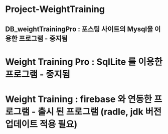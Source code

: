 # Project-WeightTraining

## DB_weightTrainingPro : 포스팅 사이트의 Mysql을 이용한 프로그램 - 중지됨
# Weight Training Pro : SqlLite 를 이용한 프로그램 - 중지됨
# Weight Training : firebase 와 연동한 프로그램 - 출시 된 프로그램 (radle, jdk 버전 업데이트 적용 필요)
